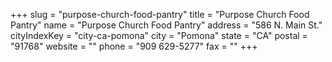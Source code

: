 +++
slug = "purpose-church-food-pantry"
title = "Purpose Church Food Pantry"
name = "Purpose Church Food Pantry"
address = "586 N. Main St."
cityIndexKey = "city-ca-pomona"
city = "Pomona"
state = "CA"
postal = "91768"
website = ""
phone = "909 629-5277"
fax = ""
+++
